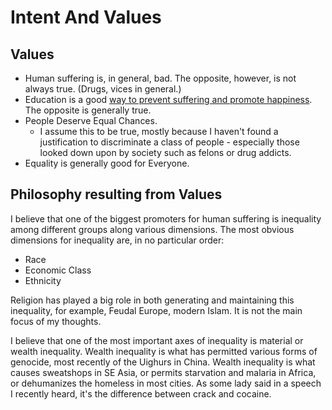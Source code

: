 # Intent And Values

## Values

- Human suffering is, in general, bad. The opposite, however, is not always true. (Drugs, vices in general.)
- Education is a good [way to prevent suffering and promote happiness](https://link.springer.com/article/10.1007/s11205-011-9874-x). The opposite is generally true.
- People Deserve Equal Chances.
  - I assume this to be true, mostly because I haven't found a justification to discriminate a class of people - especially those looked down upon by society such as felons or drug addicts.
- Equality is generally good for Everyone.

## Philosophy resulting from Values

I believe that one of the biggest promoters for human suffering is inequality among different groups along various dimensions. The most obvious dimensions for inequality are, in no particular order:

- Race
- Economic Class
- Ethnicity

Religion has played a big role  in both generating and maintaining this inequality, for example, Feudal Europe, modern Islam. It is not the main focus of my thoughts.

I believe that one of the most important axes of inequality is material or wealth inequality. Wealth inequality is what has permitted various forms of genocide, most recently of the Uighurs in China. Wealth inequality is what causes sweatshops in SE Asia, or permits starvation and malaria in Africa, or dehumanizes the homeless in most cities. As some lady said in a speech I recently heard, it's the difference between crack and cocaine.
